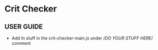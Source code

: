 # Crit Checker
## USER GUIDE
- Add In stuff in the crit-checker-main.js under /*DO YOUR STUFF HERE*/ comment
